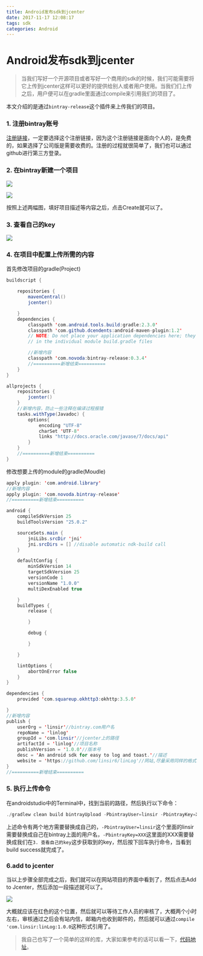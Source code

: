 ```yaml
---
title: Android发布sdk到jcenter
date: 2017-11-17 12:08:17
tags: sdk
categories: Android
---
```


# Android发布sdk到jcenter

> 当我们写好一个开源项目或者写好一个商用的sdk的时候，我们可能需要将它上传到jcenter这样可以更好的提供给别人或者用户使用。当我们们上传之后，用户便可以在gradle里面通过compile来引用我们的项目了。

本文介绍的是通过`bintray-release`这个插件来上传我们的项目。



### 1. 注册bintray账号

[注册链接](https://bintray.com/signup/oss)，一定要选择这个注册链接，因为这个注册链接是面向个人的，是免费的，如果选择了公司版是需要收费的。注册的过程就很简单了，我们也可以通过github进行第三方登录。



### 2. 在bintray新建一个项目



![](http://upload-images.jianshu.io/upload_images/2585384-a5161d9e13cf3f53.jpg?imageMogr2/auto-orient/strip%7CimageView2/2/w/1240)



![](http://upload-images.jianshu.io/upload_images/2585384-dcf3a947ddc635ec.jpg?imageMogr2/auto-orient/strip%7CimageView2/2/w/1240)



按照上述两幅图，填好项目描述等内容之后，点击Create就可以了。



### 3. 查看自己的key



![](http://upload-images.jianshu.io/upload_images/2585384-18643fd9ba680211.jpg?imageMogr2/auto-orient/strip%7CimageView2/2/w/1240)

### 4. 在项目中配置上传所需的内容



首先修改项目的gradle(Project)

```java
buildscript {

    repositories {
        mavenCentral()
        jcenter()

    }
    dependencies {
        classpath 'com.android.tools.build:gradle:2.3.0'
        classpath 'com.github.dcendents:android-maven-plugin:1.2'
        // NOTE: Do not place your application dependencies here; they belong
        // in the individual module build.gradle files

        //新增内容
        classpath 'com.novoda:bintray-release:0.3.4'
        //==========新增结束==========
    }
}

allprojects {
    repositories {
        jcenter()
    }
	//新增内容，防止一些注释在编译过程报错
    tasks.withType(Javadoc) {
        options{
            encoding "UTF-8"
            charSet 'UTF-8'
            links "http://docs.oracle.com/javase/7/docs/api"
        }
    }
  	//==========新增结束==========
}
```



修改想要上传的module的gradle(Moudle)



```java
apply plugin: 'com.android.library'
//新增内容
apply plugin: 'com.novoda.bintray-release'
//==========新增结束==========  

android {
    compileSdkVersion 25
    buildToolsVersion "25.0.2"

    sourceSets.main {
        jniLibs.srcDir 'jni'
        jni.srcDirs = [] //disable automatic ndk-build call
    }

    defaultConfig {
        minSdkVersion 14
        targetSdkVersion 25
        versionCode 1
        versionName "1.0.0"
        multiDexEnabled true

    }
    buildTypes {
        release {

        }

        debug {

        }

    }

    lintOptions {
        abortOnError false
    }
}

dependencies {
    provided 'com.squareup.okhttp3:okhttp:3.5.0'

}
//新增内容
publish {
    userOrg = 'linsir'//bintray.com用户名
    repoName = 'linlog'
    groupId = 'com.linsir'//jcenter上的路径
    artifactId = 'linlog'//项目名称
    publishVersion = '1.0.0'//版本号
    desc = 'An android sdk for easy to log and toast.'//描述
    website = 'https://github.com/linsir6/linLog'//网站,尽量采用同样的格式
}
//==========新增结束==========  
```



### 5. 执行上传命令

在androidstudio中的Terminal中，找到当前的路径，然后执行以下命令：

```java
./gradlew clean build bintrayUpload -PbintrayUser=linsir -PbintrayKey=XXX -PdryRun=false
```



上述命令有两个地方需要替换成自己的，``-PbintrayUser=linsir``这个里面的linsir需要替换成自己在bintray上面的用户名，``-PbintrayKey=XXX``这里面的XXX需要替换成我们在``3. 查看自己的key``这步获取到的key，然后按下回车执行命令，当看到build success就完成了。



### 6.add to jcenter

当以上步骤全部完成之后，我们就可以在网站项目的界面中看到了，然后点击Add to Jcenter，然后添加一段描述就可以了。

![](http://upload-images.jianshu.io/upload_images/2585384-e55d80a7a32b55f3.jpg?imageMogr2/auto-orient/strip%7CimageView2/2/w/1240)

大概就应该在红色的这个位置，然后就可以等待工作人员的审核了，大概两个小时左右，审核通过之后会有站内信，邮箱内也收到邮件的，然后就可以通过``compile 'com.linsir:linLog:1.0.0``这种形式引用了。



> 我自己也写了一个简单的这样的库，大家如果参考的话可以看一下，[代码地址](https://github.com/linsir6/linLog)。
